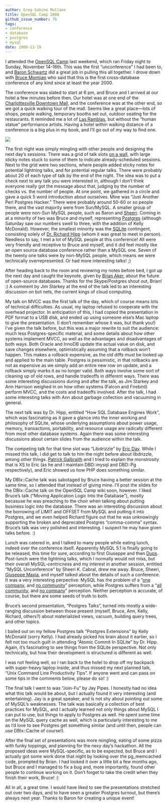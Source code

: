 ```yaml
---
author: Greg Sabino Mullane
title: OpenSQL Camp 2008
github_issue_number: 76
tags:
- conference
- database
- postgres
- mysql
date: 2008-11-19
---
```


I attended the [OpenSQL Camp](https://web.archive.org/web/20081211120856/http://opensqlcamp.org/index.php?title=Events/2008/) last weekend, which ran Friday night to Sunday, November 14-16th. This was the first “unconference” I had been to, and [Baron Schwartz](https://www.xaprb.com/) did a great job in pulling this all together. I drove down with [Bruce Momjian](https://momjian.us/main/blogs/pgblog.html) who said that this is the first cross-database conference of any kind since at least the year 2000.

The conference was slated to start at 6 pm, and Bruce and I arrived at our hotel a few minutes before then. Our hotel was at one end of the [Charlottesville Downtown Mall](http://www.charlottesville.org/visitors/downtown-mall), and the conference was at the other end, so we got a quick walking tour of the mall. Seems like a great place—​lots of shops, people walking, temporary booths set out, outdoor seating for the restaurants. It reminded me a lot of [Las Ramblas](https://en.wikipedia.org/wiki/La_Rambla,_Barcelona), but without the “human statue” performance artists. Having a hotel within walking distance of a conference is a big plus in my book, and I’ll go out of my way to find one.

<img src="/blog/2008/11/opensql-camp-2008/image-0.jpeg"/>

The first night was simply mingling with other people and designing the next day’s sessions. There was a grid of talk slots [on a wall](https://www.flickr.com/photos/datacharmer/3031124599/), with large sticky notes stuck to some of them to indicate already-scheduled sessions. Next to the grid were two sections, where people added sticky notes for potential lightning talks, and for potential regular talks. There were probably about 20 of each type of talk by the end of the  night. The idea was to put a check next to any talk you were interested in, although I don’t think everyone really got the message about that, judging by the number of checks vs. the number of people. At one point, we gathered in a circle and gave a quick 5 word introduction about ourselves. Mine was “Just Another Perl Postgres  Hacker.” There were probably around 50-60 or so people there, and the vast majority were from Sun/MySQL. A smaller group of people were non-Sun MySQL people, such as Baron and [Sheeri](http://sheeri.com/). Coming in at a minority of two was Bruce and myself, representing [Postgres](https://www.postgresql.org) (although Saturday saw our numbers swell to three, with the addition of Kelly McDonald). However, the smallest minority was the [SQLite](https://www.sqlite.org/index.html) contingent, consisting solely of [Dr. Richard Hipp](http://www.hwaci.com/drh/) (whom it was great to meet in person). Needless to say, I met a lot of MySQL people at this conference! All were very friendly and receptive to Bruce and myself, and it did feel mostly like an open source database conference rather than a MySQL one. Seven of the twenty one talks were by non-MySQL people, which means we were technically overrepresented. Or had more interesting talks! ;)

After heading back to the room and reviewing my notes before bed, I got up the next day and caught the keynote, given by [Brian Aker](https://krow.livejournal.com/), about the future of open-source databases. Thanks for the Skype/Postgres shout out, Brian! :) A comment by Jim Starkey at the end of the talk led to an interesting discussion on bot nets, the current kings of cloud computing.

My talk on MVCC was the first talk of the day, which of course means lots of technical difficulties. As usual, my laptop refused to cooperate with the overhead projector. In anticipation of this, I had copied the presentation in PDF format to a USB disk, and ended up using someone else’s Mac laptop to give the presentation. (I don’t remember whose it was, but thank you!) I’ve given the talk before, but this was a major rewrite to suit the audience: much less Postgres-specific material, and some details about how other systems implement MVCC, as well as the advantages and disadvantages of both ways. Both Oracle and InnoDB update the actual value on disk, and save changes elsewhere, optimistically assuming that a rollback won’t happen. This makes a rollback expensive, as the old diffs must be looked up and applied to the main table. Postgres is pessimistic, in that rollbacks are not as expensive as we simply add an entire new row on update, and a rollback simply marks it as no longer valid. Both ways involve some sort of cleaning up of old rows, and handle tradeoffs in different ways. There was some interesting discussions during and after the talk, as Jim Starkey and Ann Harrison weighed in on how other systems (Falcon and Firebird) perform MVCC, and the costs and tradeoffs involved. After the talk, I had some interesting talks with Ann about garbage collection and vacuuming in general.

The next talk was by Dr. Hipp, entitled “How SQL Database Engines Work”, which was fascinating as it gave a glance into the inner working and philosophy of SQLite, whose underlying assumptions about power usage, memory, transactions, portability, and resource usage are radically different from most other database systems. Again there was some interesting discussions about certain slides from the audience within the talk.

The competing talk for that time slot was “Libdrizzle” by [Eric Day](https://web.archive.org/web/20081022225938/http://www.oddments.org/). While I missed this talk, I did get to talk to him the night before about libdrizzle, among other things. [Patrick Galbraith](https://capttofu.livejournal.com/) and I tried to explain the monstrosity that is XS to Eric (as he and I maintain DBD::mysql and DBD::Pg respectively), and Eric showed us how PHP does something similar.

My DBIx::Cache talk was sabotaged by Bruce having a better session at the same time, so I attended that instead of giving mine. I’ll post the slides for the DBIx::Cache talk on the OpenSQL Camp wiki soon, however. I liked Bruce’s talk (“Moving Application Logic Into the Database”), mostly becasuse he was preaching to the choir when talking about putting business logic into the database. There was an interesting discussion about the borrowing of LIMIT and OFFSET from MySQL and putting it into Postgres, and we even helped Richard figure out that he was unknowingly supporting the broken and deprecated Postgres “comma-comma” syntax. Bruce’s talk was very polished and interesting. I suspect he may have given talks before. :)

Lunch was catered in, and I talked to many people while eating lunch, indeed over the conference itself. Apparently MySQL 5.1 is finally going to be released, this time for sure, according to first Giuseppe and then [Dups](https://web.archive.org/web/20081109112306/http://blogs.sun.com/dups/). Post-lunch were the lightning talks, which I normally would not miss, but their overall MySQL-centricness and my interest in another session, entitled “MySQL Unconference” by Sheeri K. Cabral, drew me away. Bruce, Sheeri, [Giuseppe Maxia](http://datacharmer.blogspot.com/), and myself talked about the details of such a conference. It was a very interesting perpective: MySQL has the problem of a “[one company](https://www.mysql.com), and [no community](https://web.archive.org/web/20090101230710/http://blogs.mysql.com/kaj/2008/04/15/mysql-community-awards-2008/)” perception, while Postgres suffers from a “[all community](https://www.postgresql.org/), and [no company](https://www.postgresql.org/support/professional_support)” perception. Neither perception is accurate, of course, but there are some seeds of truth to both.

Bruce’s second presentation, “Postgres Talks”, turned into mostly a wide-ranging discussion between those present (myself, Bruce, Ann, Kelly, Richard, others?) about materialized views, vacuum, building query trees, and other topics.

I bailed out on my fellow Postgres talk “Postgres Extensions” by Kelly McDonald (sorry Kelly). I had already picked his brain about it earlier, so I felt not too much guilt in attending “Atomic Commit In SQLite” by Dr. Hipp. Again, it’s fascinating to see things from the SQLite perspective. Not only technically, but how their development is structured is different as well.

I was not feeling well, so I ran back to the hotel to drop off my backpack with super-heavy laptop inside, and thus missed my next planned talk, “Unix Command Line Productivity Tips”. If anyone went and can pass on some tips in the comments below, please do so! :)

The final talk I went to was “Join-Fu” by Jay Pipes. I honestly had no idea what this talk would be about, but I actually found it very interesting (and entertaining). Jay is a great speaker, and is not shy about pointing out some of MySQL’s weaknesses. The talk was basically a collection of best practices for MySQL, and I actually learned not only things about MySQL I can put to use, but things to apply to Postgres as well. He spent some time on the MySQL query cache as well, which is particularly interesting to me as I’d love to see Postgres get something similar (and until then, people can use DBIx::Cache of course!).

After the final set of presentations was more mingling, eating of some pizza with funky toppings, and planning for the nexy day’s hackathon. All the proposed ideas were MySQL-specific, as to be expected, but Bruce and I actually got some work done that night by looking over the pg_memcached code, prompted by Brian. I had looked it over a little bit a few months ago, but Bruce and I managed to fix a bug and, more importantly, found other people to continue working on it. Don’t forget to take the credit when they finish their work, Bruce! :)

All in all, a great time. I would have liked to see the presentations stretched out over two days, and to have seen a greater Postgres turnout, but there’s always next year. Thanks to Baron for creating a unique event!
